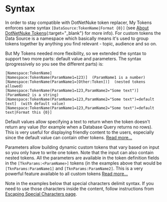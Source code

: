 # Syntax

In order to stay compatible with DotNetNuke token replacer, My Tokens enforces same syntax ``[DataSource:TokenName|Format {0}]`` (see [About DotNetNuke Tokens](about.html){:target="_blank"} for more info). For custom tokens the Data Source is a namespace which basically means it's used to group tokens together by anything you find relevant - topic, audience and so on.

But My Tokens needed more flexibility, so we extended the syntax to support two more parts: default value and parameters. The syntax (progressively so you see the different parts) is:

    [Namespace:TokenName]
    [Namespace:TokenName(ParamName1=123)]  (ParamName1 is a number)
    [Namespace:TokenName(ParamName1=[Other:Token])]  (nested tokens allowed)
    [Namespace:TokenName(ParamName1=123,ParamName2="Some text")]  (ParamName2 is a string)
    [Namespace:TokenName(ParamName1=123,ParamName2="Some text")=default text]  (with default value)
    [Namespace:TokenName(ParamName1=123,ParamName2="Some text")=default text|Format this {0}]

Default values allow specifying a text to return when the token doesn't return any value (for example when a Database Query returns no rows). This is very useful for displaying friendly content to the users, especially since the default value can contain other tokens. [Read more...](../about/default-values.html)

Parameters allow building dynamic custom tokens that vary based on input so you only have to write one token. Note that the input can also contain nested tokens. All the parameters are available in the token definition fields in the ``[TknParams:<ParamName>]`` tokens (in the examples above that would be ``[TknParams:ParamName1]`` and ``[TknParams:ParamName2]``. This is a very powerful feature available to all custom tokens [Read more...](../about/parameters.html)

Note in the examples below that special characters delimit syntax. If you need to use those characters inside the content, follow instructions from [Escaping Special Characters page](../how-to/escape.html).
